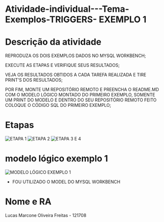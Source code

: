 # Atividade-individual---Tema-Exemplos-TRIGGERS-  EXEMPLO 1

# Descrição da atividade 
REPRODUZA OS DOIS EXEMPLOS DADOS NO MYSQL WORKBENCH;

EXECUTE AS ETAPAS E VERIFIQUE SEUS RESULTADOS;

VEJA OS RESULTADOS OBTIDOS A CADA TAREFA REALIZADA E TIRE PRINT’S DOS RESULTADOS;

POR FIM, MONTE UM REPOSITÓRIO REMOTO E PREENCHA O README.MD COM O MODELO LÓGICO MONTADO DO PRIMEIRO EXEMPLO, SOMENTE UM PRINT DO MODELO E DENTRO DO SEU REPOSITÓRIO REMOTO FEITO COLOQUE O CÓDIGO SQL DO PRIMEIRO EXEMPLO;

# Etapas
![ETAPA 1](https://github.com/Lumarcone/Atividade-individual---Tema-Exemplos-TRIGGERS-/assets/137897667/7657cebd-36ce-44aa-b3f5-c0695a94d25f)
![ETAPA 2](https://github.com/Lumarcone/Atividade-individual---Tema-Exemplos-TRIGGERS-/assets/137897667/d640cd71-3951-4b28-b3ae-a3b6b990fcab)
![ETAPA 3 E 4](https://github.com/Lumarcone/Atividade-individual---Tema-Exemplos-TRIGGERS-/assets/137897667/f864c114-550d-455b-98b8-28d660b569fc)


# modelo lógico exemplo 1 
![MODELO LÓGICO EXEMPLO 1](https://github.com/Lumarcone/Atividade-individual---Tema-Exemplos-TRIGGERS-/assets/137897667/b3895bf2-3a6f-491d-9718-cc564d7fa5c2)

* FOU UTILIZADO O MODEL DO MYSQL WORKBENCH

# Nome e RA
Lucas Marcone Oliveira Freitas - 121708
